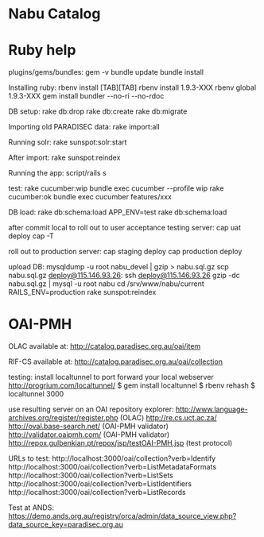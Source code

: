 # Nabu Catalog



# Ruby help

plugins/gems/bundles:
 gem -v
 bundle update
 bundle install

Installing ruby:
  rbenv install [TAB][TAB] 
  rbenv install 1.9.3-XXX
  rbenv global 1.9.3-XXX
  gem install bundler --no-ri --no-rdoc

DB setup:
 rake db:drop
 rake db:create
 rake db:migrate

Importing old PARADISEC data:
 rake import:all

Running solr:
 rake sunspot:solr:start

After import:
 rake sunspot:reindex

Running the app:
 script/rails s

test:
 rake cucumber:wip
 bundle exec cucumber --profile wip
 rake cucumber:ok
 bundle exec cucumber features/xxx

DB load:
 rake db:schema:load
 APP_ENV=test rake db:schema:load

after commit local to roll out to user acceptance testing server:
 cap uat deploy
 cap -T

roll out to production server:
 cap staging deploy
 cap production deploy

upload DB:
 mysqldump -u root nabu_devel | gzip > nabu.sql.gz
 scp nabu.sql.gz deploy@115.146.93.26:
 ssh deploy@115.146.93.26
 gzip -dc nabu.sql.gz | mysql -u root nabu
 cd /srv/www/nabu/current
 RAILS_ENV=production rake sunspot:reindex


# OAI-PMH

OLAC available at:
 http://catalog.paradisec.org.au/oai/item

RIF-CS available at:
  http://catalog.paradisec.org.au/oai/collection

testing:
  install localtunnel to port forward your local webserver
  http://progrium.com/localtunnel/
  $ gem install localtunnel
  $ rbenv rehash
  $ localtunnel 3000

  use resulting server on an OAI repository explorer:
  http://www.language-archives.org/register/register.php (OLAC)
  http://re.cs.uct.ac.za/
  http://oval.base-search.net/ (OAI-PMH validator)
  http://validator.oaipmh.com/ (OAI-PMH validator)
  http://repox.gulbenkian.pt/repox/jsp/testOAI-PMH.jsp (test protocol)

  URLs to test:
  http://localhost:3000/oai/collection?verb=Identify
  http://localhost:3000/oai/collection?verb=ListMetadataFormats
  http://localhost:3000/oai/collection?verb=ListSets
  http://localhost:3000/oai/collection?verb=ListIdentifiers
  http://localhost:3000/oai/collection?verb=ListRecords

  Test at ANDS:
  https://demo.ands.org.au/registry/orca/admin/data_source_view.php?data_source_key=paradisec.org.au
